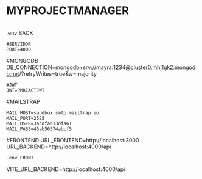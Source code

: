 # MYPROJECTMANAGER

######
.env BACK
```
#SERVIDOR 
PORT=4000
```
#MONGODB 
DB_CONNECTION=mongodb+srv://mayra:1234@cluster0.mhj1gk2.mongodb.net/?retryWrites=true&w=majority
```
#JWT
JWT=PMREACTJWT
```
#MAILSTRAP
```
MAIL_HOST=sandbox.smtp.mailtrap.io
MAIL_PORT=2525
MAIL_USER=3acdfab13dfa61
MAIL_PASS=45ab56574abcf5
```
#FRONTEND
URL_FRONTEND=http://localhost:3000
URL_BACKEND=http://localhost:4000/api
```
.env FRONT
```
VITE_URL_BACKEND=http://localhost:4000/api
```
